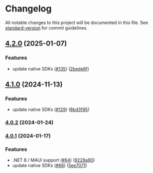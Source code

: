 # Changelog

All notable changes to this project will be documented in this file. See [standard-version](https://github.com/conventional-changelog/standard-version) for commit guidelines.

## [4.2.0](https://github.com/cobrowseio/cobrowse-sdk-dotnet-mobile/compare/v4.1.0...v4.2.0) (2025-01-07)


### Features

* update native SDKs ([#135](https://github.com/cobrowseio/cobrowse-sdk-dotnet-mobile/issues/135)) ([2bede6f](https://github.com/cobrowseio/cobrowse-sdk-dotnet-mobile/commit/2bede6fc837aa55b00f7821892417ad4fad1accd))

## [4.1.0](https://github.com/cobrowseio/cobrowse-sdk-dotnet-mobile/compare/v4.0.2...v4.1.0) (2024-11-13)


### Features

* update native SDKs ([#129](https://github.com/cobrowseio/cobrowse-sdk-dotnet-mobile/issues/129)) ([8bd3f95](https://github.com/cobrowseio/cobrowse-sdk-dotnet-mobile/commit/8bd3f956fc5888ceb8519ee0c602ad1ed8554f21))

### [4.0.2](https://github.com/cobrowseio/cobrowse-sdk-xamarin/compare/v4.0.1...v4.0.2) (2024-01-24)

### [4.0.1](https://github.com/cobrowseio/cobrowse-sdk-xamarin/compare/v3.8.0...v4.0.1) (2024-01-17)


### Features

* .NET 8 / MAUI support ([#64](https://github.com/cobrowseio/cobrowse-sdk-xamarin/issues/64)) ([9229a90](https://github.com/cobrowseio/cobrowse-sdk-xamarin/commit/9229a90c24ec24e0b402fdd9035c1362a1ce4ef9))
* update native SDKs ([#66](https://github.com/cobrowseio/cobrowse-sdk-xamarin/issues/66)) ([5ee7071](https://github.com/cobrowseio/cobrowse-sdk-xamarin/commit/5ee707145e8ad8f5c85c7bbb963dbcf05c78f286))

